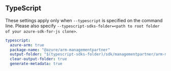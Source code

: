 ## TypeScript

These settings apply only when `--typescript` is specified on the command line.
Please also specify `--typescript-sdks-folder=<path to root folder of your azure-sdk-for-js clone>`.

``` yaml $(typescript)
typescript:
  azure-arm: true
  package-name: "@azure/arm-managementpartner"
  output-folder: "$(typescript-sdks-folder)/sdk/managementpartner/arm-managementpartner"
  clear-output-folder: true
  generate-metadata: true
```
